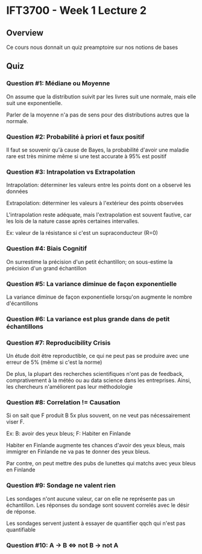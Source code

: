 # IFT3700 - Week 1 Lecture 2

## Overview

Ce cours nous donnait un quiz preamptoire sur nos notions de bases

## Quiz

### Question #1: Médiane ou Moyenne

On assume que la distribution suivit par les livres suit une normale, mais elle suit une exponentielle.

Parler de la moyenne n'a pas de sens pour des distributions autres que la normale.

### Question #2: Probabilité à priori et faux positif

Il faut se souvenir qu'à cause de Bayes, la probabilité d'avoir une maladie rare est très minime même si une test accurate à 95% est positif

### Question #3: Intrapolation vs Extrapolation

Intrapolation: déterminer les valeurs entre les points dont on a observé les données

Extrapolation: déterminer les valeurs à l'extérieur des points observées

L'intrapolation reste adéquate, mais l'extrapolation est souvent fautive, car les lois de la nature casse après certaines intervalles.

Ex: valeur de la résistance si c'est un supraconducteur (R=0)

### Question #4: Biais Cognitif

On surrestime la précision d'un petit échantillon; on sous-estime la précision d'un grand échantillon

### Question #5: La variance diminue de façon exponentielle

La variance diminue de façon exponentielle lorsqu'on augmente le nombre d'écantillons

### Question #6: La variance est plus grande dans de petit échantillons
### Question #7: Reproducibility Crisis

Un étude doit être reproductible, ce qui ne peut pas se produire avec une erreur de 5% (même si c'est la norme)

De plus, la plupart des recherches scientifiques n'ont pas de feedback, comprativement à la météo ou au data science dans les entreprises. Ainsi, les chercheurs n'améliorent pas leur méthodologie

### Question #8: Correlation != Causation

Si on sait que F produit B 5x plus souvent, on ne veut pas nécessairement viser F.

Ex: B: avoir des yeux bleus; F: Habiter en Finlande

Habiter en Finlande augmente tes chances d'avoir des yeux bleus, mais immigrer en Finlande ne va pas te donner des yeux bleus.

Par contre, on peut mettre des pubs de lunettes qui matchs avec yeux bleus en Finlande

### Question #9: Sondage ne valent rien

Les sondages n'ont aucune valeur, car on elle ne représente pas un échantillon. Les réponses du sondage sont souvent correlés avec le désir de réponse.

Les sondages servent justent à essayer de quantifier qqch qui n'est pas quantifiable

### Question #10: A -> B <=> not B -> not A

